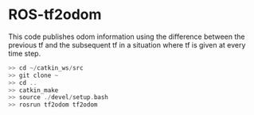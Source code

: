 # ROS-tf2odom

This code publishes odom information using the difference between the previous tf and the subsequent tf in a situation where tf is given at every time step.
```c
>> cd ~/catkin_ws/src
>> git clone ~
>> cd ..
>> catkin_make
>> source ./devel/setup.bash
>> rosrun tf2odom tf2odom
```

